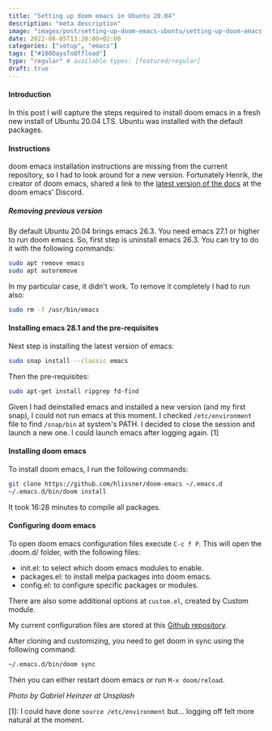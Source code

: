 ```yaml
---
title: "Setting up doom emacs in Ubuntu 20.04"
description: "meta description"
image: "images/post/setting-up-doom-emacs-ubuntu/setting-up-doom-emacs-ubuntu.jpg"
date: 2022-08-05T13:20:00+02:00
categories: ["setup", "emacs"]
tags: ["#100DaysToOffload"]
type: "regular" # available types: [featured/regular]
draft: true
---
```

#### Introduction

In this post I will capture the steps required to install doom emacs in a fresh new install of Ubuntu 20.04 LTS. Ubuntu was installed with the default packages.

#### Instructions

doom emacs installation instructions are missing from the current repository, so I had to look around for a new version. Fortunately Henrik, the creator of doom emacs, shared a link to the [latest version of the docs](https://github.com/doomemacs/doomemacs/blob/develop/docs/) at the doom emacs' Discord.

##### Removing previous version

By default Ubuntu 20.04 brings emacs 26.3. You need emacs 27.1 or higher to run doom emacs. So, first step is uninstall emacs 26.3. You can try to do it with the following commands:

```sh
sudo apt remove emacs
sudo apt autoremove
```

In my particular case, it didn't work. To remove it completely I had to run also:

```sh
sudo rm -f /usr/bin/emacs
```

#### Installing emacs 28.1 and the pre-requisites

Next step is installing the latest version of emacs:

```sh
sudo snap install --classic emacs
```

Then the pre-requisites:

```sh
sudo apt-get install ripgrep fd-find
```

Given I had deinstalled emacs and installed a new version (and my first snap), I could not run emacs at this moment. I checked `/etc/environment` file to find `/snap/bin` at system's PATH. I decided to close the session and launch a new one. I could launch emacs after logging again. [1]

#### Installing doom emacs

To install doom emacs, I run the following commands:

```sh
git clone https://github.com/hlissner/doom-emacs ~/.emacs.d
~/.emacs.d/bin/doom install
```

It took 16:28 minutes to compile all packages.

#### Configuring doom emacs

To open doom emacs configuration files execute `C-c f P`. This will open the .doom.d/ folder, with the following files:

- init.el: to select which doom emacs modules to enable.
- packages.el: to install melpa packages into doom emacs.
- config.el: to configure specific packages or modules.

There are also some additional options at `custom.el`, created by Custom module.

My current configuration files are stored at this [Github repository](https://github.com/elsatch/doom-emacs-config-mac).

After cloning and customizing, you need to get doom in sync using the following command:

```sh
~/.emacs.d/bin/doom sync
```

Then you can either restart doom emacs or run `M-x doom/reload`.

_Photo by Gabriel Heinzer at Unsplash_

[1]: I could have done `source /etc/environment` but... logging off felt more natural at the moment.
